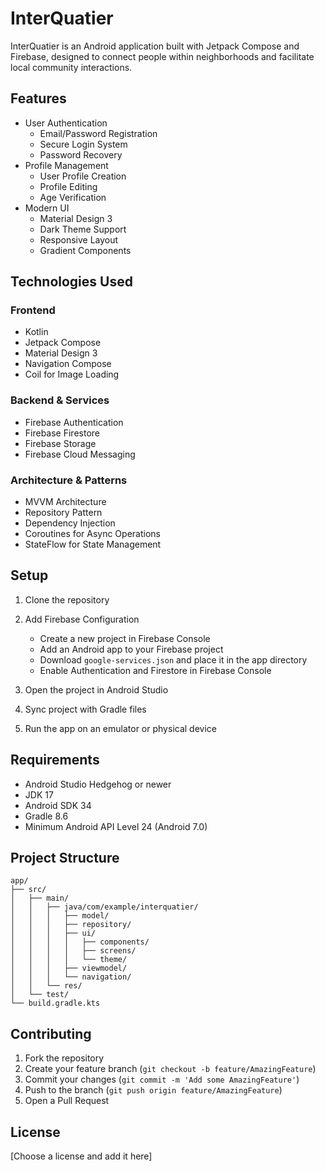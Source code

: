# InterQuatier

InterQuatier is an Android application built with Jetpack Compose and Firebase, designed to connect people within neighborhoods and facilitate local community interactions.

## Features

- User Authentication
  - Email/Password Registration
  - Secure Login System
  - Password Recovery
- Profile Management
  - User Profile Creation
  - Profile Editing
  - Age Verification
- Modern UI
  - Material Design 3
  - Dark Theme Support
  - Responsive Layout
  - Gradient Components

## Technologies Used

### Frontend
- Kotlin
- Jetpack Compose
- Material Design 3
- Navigation Compose
- Coil for Image Loading

### Backend & Services
- Firebase Authentication
- Firebase Firestore
- Firebase Storage
- Firebase Cloud Messaging

### Architecture & Patterns
- MVVM Architecture
- Repository Pattern
- Dependency Injection
- Coroutines for Async Operations
- StateFlow for State Management

## Setup

1. Clone the repository
2. Add Firebase Configuration
   - Create a new project in Firebase Console
   - Add an Android app to your Firebase project
   - Download `google-services.json` and place it in the app directory
   - Enable Authentication and Firestore in Firebase Console

3. Open the project in Android Studio
4. Sync project with Gradle files
5. Run the app on an emulator or physical device

## Requirements

- Android Studio Hedgehog or newer
- JDK 17
- Android SDK 34
- Gradle 8.6
- Minimum Android API Level 24 (Android 7.0)

## Project Structure

```
app/
├── src/
│   ├── main/
│   │   ├── java/com/example/interquatier/
│   │   │   ├── model/
│   │   │   ├── repository/
│   │   │   ├── ui/
│   │   │   │   ├── components/
│   │   │   │   ├── screens/
│   │   │   │   └── theme/
│   │   │   ├── viewmodel/
│   │   │   └── navigation/
│   │   └── res/
│   └── test/
└── build.gradle.kts
```

## Contributing

1. Fork the repository
2. Create your feature branch (`git checkout -b feature/AmazingFeature`)
3. Commit your changes (`git commit -m 'Add some AmazingFeature'`)
4. Push to the branch (`git push origin feature/AmazingFeature`)
5. Open a Pull Request

## License

[Choose a license and add it here] 